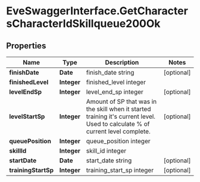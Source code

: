 # EveSwaggerInterface.GetCharactersCharacterIdSkillqueue200Ok

## Properties
Name | Type | Description | Notes
------------ | ------------- | ------------- | -------------
**finishDate** | **Date** | finish_date string | [optional] 
**finishedLevel** | **Integer** | finished_level integer | 
**levelEndSp** | **Integer** | level_end_sp integer | [optional] 
**levelStartSp** | **Integer** | Amount of SP that was in the skill when it started training it&#39;s current level. Used to calculate % of current level complete. | [optional] 
**queuePosition** | **Integer** | queue_position integer | 
**skillId** | **Integer** | skill_id integer | 
**startDate** | **Date** | start_date string | [optional] 
**trainingStartSp** | **Integer** | training_start_sp integer | [optional] 


